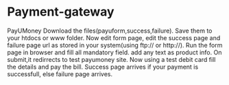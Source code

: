 # Payment-gateway
PayUMoney
Download the files(payuform,success,failure).
Save them to your htdocs or www folder.
Now edit form page, edit the success page and failure page url as stored in your system(using ftp:// or http://).
Run the form page in browser and fill all mandatory field. add any text as product info.
On submit,it redirrects to test payumoney site.
Now using a test debit card fill the details and pay the bill.
Success page arrives if your payment is successfull, else failure page arrives.
